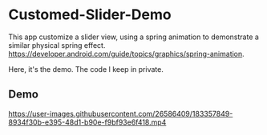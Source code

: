 # Customed-Slider-Demo

This app customize a slider view, using a spring animation to demonstrate a similar physical spring effect.
https://developer.android.com/guide/topics/graphics/spring-animation.

Here, it's the demo. The code I keep in private.

## Demo

https://user-images.githubusercontent.com/26586409/183357849-8934f30b-e395-48d1-b90e-f9bf93e6f418.mp4
